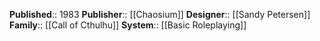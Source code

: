 **Published**:: 1983
**Publisher**:: [[Chaosium]]
**Designer**:: [[Sandy Petersen]]
**Family**:: [[Call of Cthulhu]]
**System**:: [[Basic Roleplaying]]
